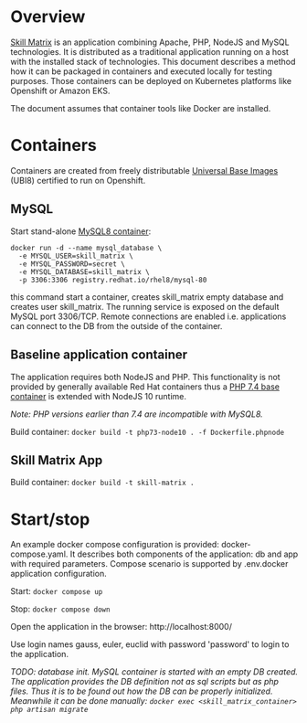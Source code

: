 # Overview
[Skill Matrix](https://github.com/the-guitarman/skill_matrix) is an application combining Apache, PHP, NodeJS and MySQL technologies. It is distributed as a traditional application running on a host with the installed stack of technologies.
This document describes a method how it can be packaged in containers and executed locally for testing purposes. Those containers can be deployed on Kubernetes platforms like Openshift or Amazon EKS.

The document assumes that container tools like Docker are installed.

# Containers

Containers are created from freely distributable [Universal Base Images](https://developers.redhat.com/blog/2020/03/24/red-hat-universal-base-images-for-docker-users/) (UBI8) certified to run on Openshift.

## MySQL

Start stand-alone [MySQL8 container](https://catalog.redhat.com/software/containers/rhel8/mysql-80/5ba0ad4cdd19c70b45cbf48c?container-tabs=overview):

```
docker run -d --name mysql_database \
  -e MYSQL_USER=skill_matrix \
  -e MYSQL_PASSWORD=secret \
  -e MYSQL_DATABASE=skill_matrix \
  -p 3306:3306 registry.redhat.io/rhel8/mysql-80
```

this command start a container, creates skill_matrix empty database and creates user skill_matrix. The running service is exposed on the default MySQL port 3306/TCP. Remote connections are enabled i.e. applications can connect to the DB from the outside of the container.

## Baseline application container

The application requires both NodeJS and PHP. This functionality is not provided by generally available Red Hat containers thus a [PHP 7.4 base container](https://catalog.redhat.com/software/containers/ubi8/php-74/5f521244e05bbcd88f128b63?container-tabs=overview) is extended with NodeJS 10 runtime.

*Note: PHP versions earlier than 7.4 are incompatible with MySQL8.*

Build container: `docker build -t php73-node10 . -f Dockerfile.phpnode`

## Skill Matrix App

Build container: `docker build -t skill-matrix .`

# Start/stop

An example docker compose configuration is provided: docker-compose.yaml. It describes both components of the application: db and app with required parameters. Compose scenario is supported by .env.docker application configuration.

Start: `docker compose up`

Stop: `docker compose down`

Open the application in the browser: http://localhost:8000/

Use login names gauss, euler, euclid with password 'password' to login to the application.

*TODO: database init. MySQL container is started with an empty DB created. The application provides the DB definition not as sql scripts but as php files. Thus it is to be found out how the DB can be properly initialized. Meanwhile it can be done manually: `docker exec <skill_matrix_container> php artisan migrate`*
